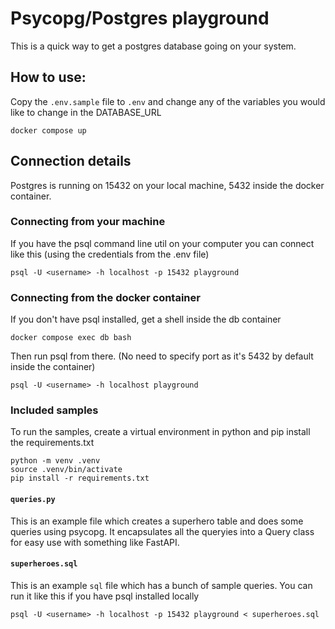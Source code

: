 # Psycopg/Postgres playground

This is a quick way to get a postgres database going on your system.

## How to use:

Copy the `.env.sample` file to `.env` and change any of the variables you would like to change in the DATABASE_URL

```docker compose up```

## Connection details

Postgres is running on 15432 on your local machine, 5432 inside the docker container. 

### Connecting from your machine

If you have the psql command line util on your computer you can connect like this (using the credentials from the .env file)

```shell
psql -U <username> -h localhost -p 15432 playground
```

### Connecting from the docker container

If you don't have psql installed, get a shell inside the db container

```shell
docker compose exec db bash
```

Then run psql from there. (No need to specify port as it's 5432 by default inside the container)

```shell
psql -U <username> -h localhost playground
```

### Included samples

To run the samples, create a virtual environment in python and pip install the requirements.txt

```shell
python -m venv .venv
source .venv/bin/activate
pip install -r requirements.txt
```

#### `queries.py`

This is an example file which creates a superhero table and does some queries using psycopg. It encapsulates all the queryies into a Query class for easy use with something like FastAPI.

#### `superheroes.sql`

This is an example `sql` file which has a bunch of sample queries. You can run it like this if you have psql installed locally

```shell
psql -U <username> -h localhost -p 15432 playground < superheroes.sql
```







